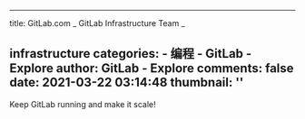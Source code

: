 
---
title: GitLab.com _ GitLab Infrastructure Team
_

infrastructure
categories: 
    - 编程
    - GitLab - Explore
author: GitLab - Explore
comments: false
date: 2021-03-22 03:14:48
thumbnail: ''
---

<div>   
Keep GitLab running and make it scale!
  
</div>
            